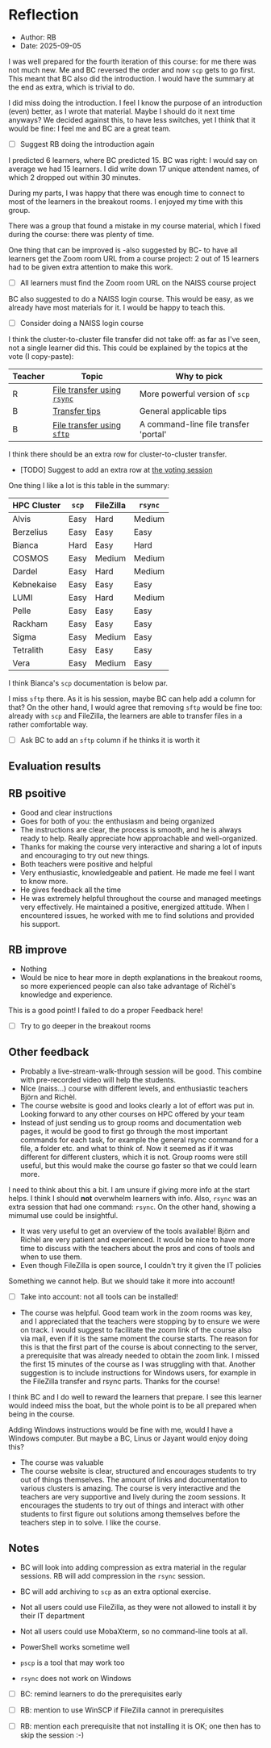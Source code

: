 # Reflection

- Author: RB
- Date: 2025-09-05

I was well prepared for the fourth iteration of this course:
for me there was not much new. Me and BC reversed the order and
now `scp` gets to go first. This meant that BC also did the introduction.
I would have the summary at the end as extra, which is trivial
to do.

I did miss doing the introduction. I feel I know the purpose of an introduction
(even) better, as I wrote that material.
Maybe I should do it next time anyways?
We decided against this, to have less switches, yet
I think that it would be fine: I feel me and BC are a great team.

- [ ] Suggest RB doing the introduction again

I predicted 6 learners, where BC predicted 15. BC was right: I would
say on average we had 15 learners. I did write down 17 unique attendent names,
of which 2 dropped out within 30 minutes.

During my parts, I was happy that there was enough time to connect
to most of the learners in the breakout rooms. I enjoyed my time with this
group.

There was a group that found a mistake in my course material,
which I fixed during the course: there was plenty of time.

One thing that can be improved is -also suggested by BC- to have
all learners get the Zoom room URL from a course project:
2 out of 15 learners had to be given extra attention to make this work.

- [ ] All learners must find the Zoom room URL on the NAISS course project

BC also suggested to do a NAISS login course.
This would be easy, as we already have most materials for it.
I would be happy to teach this.

- [ ] Consider doing a NAISS login course

I think the cluster-to-cluster file transfer did not take off:
as far as I've seen, not a single learner did this.
This could be explained by the topics at the vote (I copy-paste):

<!-- markdownlint-disable MD013 --><!-- Tables cannot be split up over lines, hence will break 80 characters per line -->

Teacher|Topic                                         |Why to pick
-------|----------------------------------------------|-------------------------------------
R      |[File transfer using `rsync`](rsync/README.md)|More powerful version of `scp`
B      |[Transfer tips](transfer_tips/README.md)      |General applicable tips
B      |[File transfer using `sftp`](sftp/README.md)  |A command-line file transfer 'portal'

<!-- markdownlint-enable MD013 -->

I think there should be an extra row for cluster-to-cluster transfer.

- [TODO] Suggest to add an extra row at
  [the voting session](https://uppmax.github.io/naiss_file_transfer_course/sessions/vote/)

One thing I like a lot is this table in the summary:

HPC Cluster|`scp`     |FileZilla |`rsync`
-----------|----------|----------|-------
Alvis      |Easy      |Hard      |Medium
Berzelius  |Easy      |Easy      |Easy
Bianca     |Hard      |Easy      |Hard
COSMOS     |Easy      |Medium    |Medium
Dardel     |Easy      |Hard      |Medium
Kebnekaise |Easy      |Easy      |Easy
LUMI       |Easy      |Hard      |Medium
Pelle      |Easy      |Easy      |Easy
Rackham    |Easy      |Easy      |Easy
Sigma      |Easy      |Medium    |Easy
Tetralith  |Easy      |Easy      |Easy
Vera       |Easy      |Medium    |Easy

I think Bianca's `scp` documentation is below par.

I miss `sftp` there. As it is his session, maybe BC can help add a column
for that? On the other hand, I would agree that removing `sftp` would be
fine too: already with `scp` and FileZilla, the learners are able
to transfer files in a rather comfortable way.

- [ ] Ask BC to add an `sftp` column if he thinks it is worth it

## Evaluation results

## RB psoitive

- Good and clear instructions
- Goes for both of you: the enthusiasm and being organized
- The instructions are clear, the process is smooth,
  and he is always ready to help.
  Really appreciate how approachable and well-organized.
- Thanks for making the course very interactive and sharing a lot of inputs
  and encouraging to try out new things.
- Both teachers were positive and helpful
- Very enthusiastic, knowledgeable and patient.
  He made me feel I want to know more.
- He gives feedback all the time
- He was extremely helpful throughout the course and managed meetings
  very effectively.
  He maintained a positive, energized attitude.
  When I encountered issues,
  he worked with me to find solutions and provided his support.

## RB improve

- Nothing
- Would be nice to hear more in depth explanations in the breakout rooms,
  so more experienced people can also take advantage of
  Richèl's knowledge and experience.

This is a good point! I failed to do a proper Feedback here!

- [ ] Try to go deeper in the breakout rooms

## Other feedback

- Probably a live-stream-walk-through session will be good.
  This combine with pre-recorded video will help the students.
- NIce (naiss...) course with different levels,
  and enthusiastic teachers Björn and Richèl.
- The course website is good and looks clearly a lot of effort was put in.
  Looking forward to any other courses on HPC offered by your team
- Instead of just sending us to group rooms and documentation web pages,
  it would be good to first go through the most important commands for
  each task, for example the general rsync command for a file,
  a folder etc. and what to think of.
  Now it seemed as if it was different for different clusters,
  which it is not.
  Group rooms were still useful, but this would make the course go faster
  so that we could learn more.

I need to think about this a bit. I am unsure if giving more info at the
start helps. I think I should **not** overwhelm learners with info.
Also, `rsync` was an extra session that had one command: `rsync`.
On the other hand, showing a mimumal use could be insightful.

- It was very useful to get an overview of the tools available!
  Björn and Richèl are very patient and experienced.
  It would be nice to have more time to discuss with the teachers
  about the pros and cons of tools and when to use them.
- Even though FileZilla is open source,
  I couldn't try it given the IT policies

Something we cannot help. But we should take it more into account!

- [ ] Take into account: not all tools can be installed!


- The course was helpful. Good team work in the zoom rooms was key,
  and I appreciated that the teachers were stopping by to ensure
  we were on track.
  I would suggest to facilitate the zoom link of the course also via mail,
  even if it is the same moment the course starts.
  The reason for this is that the first part of the course is
  about connecting to the server,
  a prerequisite that was already needed to obtain the zoom link.
  I missed the first 15 minutes of the course as I was struggling with that.
  Another suggestion is to include instructions for Windows users,
  for example in the FileZilla transfer and rsync parts.
  Thanks for the course!

I think BC and I do well to reward the learners that prepare. I see this
learner would indeed miss the boat, but the whole point is to be all
prepared when being in the course.

Adding Windows instructions would be fine with me, would I have a Windows
computer. But maybe a BC, Linus
or Jayant would enjoy doing this?

- The course was valuable
- The course website is clear, structured and encourages students
  to try out of things themselves.
  The amount of links and documentation to various clusters is amazing.
  The course is very interactive and the teachers are very supportive
  and lively during the zoom sessions.
  It encourages the students to try out of things and interact
  with other students to first figure out solutions among themselves
  before the teachers step in to solve. I like the course.


## Notes

- BC will look into adding compression as
  extra material in the regular sessions.
  RB will add compression in the `rsync`
  session.
- BC will add archiving to `scp` as
  an extra optional exercise.

- Not all users could use FileZilla, as they were not allowed to install it
  by their IT department

- Not all users could use MobaXterm, so no command-line tools at all.
- PowerShell works sometime well
- `pscp` is a tool that may work too
- `rsync` does not work on Windows

- [ ] BC: remind learners to do the prerequisites early
- [ ] RB: mention to use WinSCP if FileZilla cannot in prerequisites
- [ ] RB: mention each prerequisite that not installing it is OK;
  one then has to skip the session :-)

